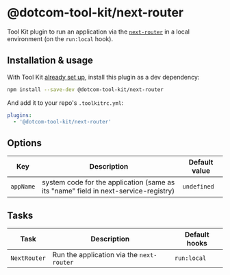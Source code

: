 # @dotcom-tool-kit/next-router

Tool Kit plugin to run an application via the [`next-router`](https://github.com/financial-times/next-router) in a local environment (on the `run:local` hook).

## Installation & usage

With Tool Kit [already set up](https://github.com/financial-times/dotcom-tool-kit#installing-and-using-tool-kit), install this plugin as a dev dependency:

```sh
npm install --save-dev @dotcom-tool-kit/next-router
```

And add it to your repo's `.toolkitrc.yml`:

```yml
plugins:
  - '@dotcom-tool-kit/next-router'
```

## Options

| Key | Description | Default value |
|-|-|-|
| `appName` | system code for the application (same as its "name" field in next-service-registry) | `undefined` |

## Tasks

| Task | Description | Default hooks |
|-|-|-|
| `NextRouter` | Run the application via the `next-router` | `run:local` |
